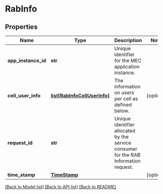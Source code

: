 # RabInfo

## Properties
Name | Type | Description | Notes
------------ | ------------- | ------------- | -------------
**app_instance_id** | **str** | Unique identifier for the MEC application instance. | 
**cell_user_info** | [**list[RabInfoCellUserInfo]**](RabInfoCellUserInfo.md) | The information on users per cell as defined below. | [optional] 
**request_id** | **str** | Unique identifier allocated by the service consumer for the RAB Information request. | 
**time_stamp** | [**TimeStamp**](TimeStamp.md) |  | [optional] 

[[Back to Model list]](../README.md#documentation-for-models) [[Back to API list]](../README.md#documentation-for-api-endpoints) [[Back to README]](../README.md)

